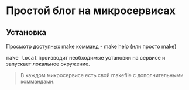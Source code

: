 # Простой блог на микросервисах

## Установка

Просмотр доступных make комманд - make help (или просто make)

<kbd>make local</kbd> производит необходимые установки на сервисе и запускает локальное окружение.

> В каждом микросервисе есть свой makefile с дополнительными коммандами.
